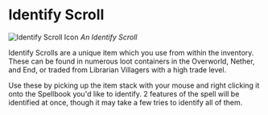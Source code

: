 # Identify Scroll

![Identify Scroll Icon](../../common/src/main/resources/assets/scriptor/textures/item/identify_scroll.png)
*An Identify Scroll*

Identify Scrolls are a unique item which you use from within the inventory.
These can be found in numerous loot containers in the Overworld, Nether, and
End, or traded from Librarian Villagers with a high trade level.

Use these by picking up the item stack with your mouse and right clicking it
onto the Spellbook you'd like to identify.
2 features of the spell will be identified at once, though it may take
a few tries to identify all of them.